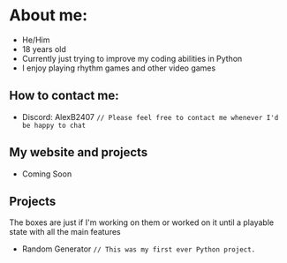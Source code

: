 <!---
alexb2407/alexb2407 is a ✨ special ✨ repository because its `README.md` (this file) appears on your GitHub profile.
You can click the Preview link to take a look at your changes.
--->



# About me:
 + He/Him
 + 18 years old
 + Currently just trying to improve my coding abilities in Python
 + I enjoy playing rhythm games and other video games

## How to contact me:
 + Discord: AlexB2407 `// Please feel free to contact me whenever I'd be happy to chat`

## My website and projects
 + Coming Soon

## Projects
The boxes are just if I'm working on them or worked on it until a playable state with all the main features
 + Random Generator `// This was my first ever Python project.`

